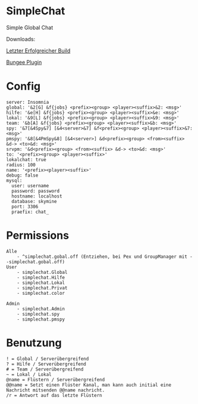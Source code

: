 SimpleChat
==========

Simple Global Chat

Downloads:

[Letzter Erfolgreicher Build](http://ci.skymine.de/view/SimpleChat/job/SimpleChat/lastSuccessfulBuild/)

[Bungee Plugin](http://ci.skymine.de/job/SimpleChat-Bungee/lastStableBuild/)


Config
==========
```
server: Insomnia
global: '&2[G] &f{jobs} <prefix><group> <player><suffix>&2: <msg>'
hilfe: '&e[H] &f{jobs} <prefix><group> <player><suffix>&e: <msg>'
lokal: '&9[L] &f{jobs} <prefix><group> <player><suffix>&9: <msg>'
team: '&b[A] &f{jobs} <prefix><group> <player><suffix>&b: <msg>'
spy: '&7[&4Spy&7] [&4<server>&7] &f<prefix><group> <player><suffix>&7: <msg>'
pmspy: '&8[&4PmSpy&8] [&4<server>] &d<prefix><group> <from><suffix> &d-> <to>&d: <msg>'
srvpm: '&d<prefix><group> <from><suffix> &d-> <to>&d: <msg>'
to: '<prefix><group> <player><suffix>'
lokalchat: true
radius: 100
name: '<prefix><player><suffix>'
debug: false
mysql:
  user: username
  password: password
  hostname: localhost
  database: skymine
  port: 3306
  praefix: chat_
```

Permissions
==========
```
Alle
    - ^simplechat.gobal.off (Entziehen, bei Pex und GroupManager mit - -simplechat.gobal.off)
User
    - simplechat.Global
    - simplechat.Hilfe
    - simplechat.Lokal
    - simplechat.Privat
    - simplechat.color

Admin
    - simplechat.Admin
    - simplechat.spy
    - simplechat.pmspy
```
Benutzung
==========
```
! = Global / Serverübergreifend
? = Hilfe / Serverübergreifend
# = Team / Serverübergreifend
~ = Lokal / Lokal
@name = Flüstern / Serverübergreifend
@@name = Setzt einen Flüster Kanal, man kann auch initial eine Nachricht mitsenden @@name nachricht.
/r = Antwort auf das letzte Flüstern
```
